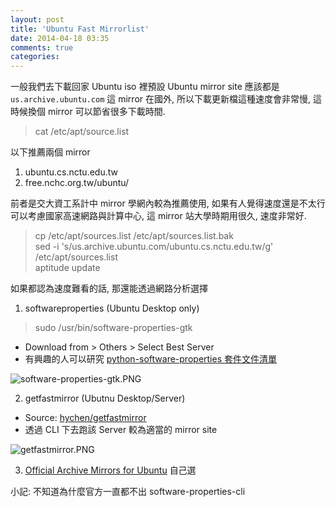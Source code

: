 ```yaml
---
layout: post
title: 'Ubuntu Fast Mirrorlist'
date: 2014-04-18 03:35
comments: true
categories: 
---
```

一般我們去下載回家 Ubuntu iso 裡預設 Ubuntu mirror site 應該都是 ```us.archive.ubuntu.com``` 這 mirror 在國外, 所以下載更新檔這種速度會非常慢, 這時候換個 mirror 可以節省很多下載時間.

> cat /etc/apt/source.list

以下推薦兩個 mirror

1. ubuntu.cs.nctu.edu.tw
2. free.nchc.org.tw/ubuntu/

前者是交大資工系計中 mirror 學網內較為推薦使用, 如果有人覺得速度還是不太行可以考慮國家高速網路與計算中心, 這 mirror 站大學時期用很久, 速度非常好.

> cp /etc/apt/sources.list /etc/apt/sources.list.bak  
sed -i 's/us.archive.ubuntu.com/ubuntu.cs.nctu.edu.tw/g' /etc/apt/sources.list  
aptitude update  

如果都認為速度難看的話, 那還能透過網路分析選擇

1. softwareproperties (Ubuntu Desktop only) 
> sudo /usr/bin/software-properties-gtk
  - Download from > Others > Select Best Server 
  - 有興趣的人可以研究 [python-software-properties 套件文件清單](http://packages.ubuntu.com/saucy-updates/all/python-software-properties/filelist)
<img class="center" src="http://user-image.logdown.io/user/5820/blog/5842/post/194634/AlnmT5NZRBe34RwtiMYl_software-properties-gtk.PNG" alt="software-properties-gtk.PNG">
  

2. getfastmirror (Ubutnu Desktop/Server)
  - Source: [hychen/getfastmirror](https://github.com/hychen/getfastmirror) 
  - 透過 CLI 下去跑該 Server 較為適當的 mirror site
<img class="center" src="http://user-image.logdown.io/user/5820/blog/5842/post/194634/w6pQHCkARQOu0eLn1lMn_getfastmirror.PNG" alt="getfastmirror.PNG">

3. [Official Archive Mirrors for Ubuntu](https://launchpad.net/ubuntu/+archivemirrors) 自己選


小記: 不知道為什麼官方一直都不出 software-properties-cli




